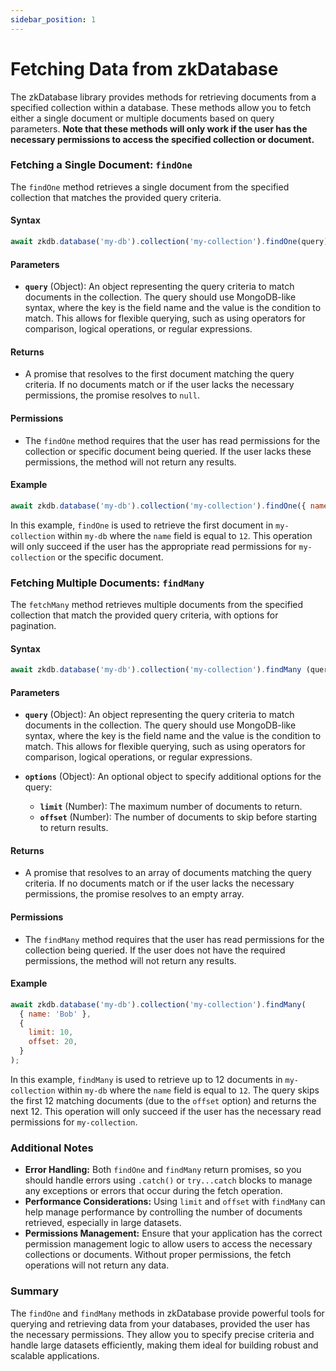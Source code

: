 ```yaml
---
sidebar_position: 1
---
```


# Fetching Data from zkDatabase

The zkDatabase library provides methods for retrieving documents from a specified collection within a database. These methods allow you to fetch either a single document or multiple documents based on query parameters. **Note that these methods will only work if the user has the necessary permissions to access the specified collection or document.**

### **Fetching a Single Document: `findOne`**

The `findOne` method retrieves a single document from the specified collection that matches the provided query criteria.

#### **Syntax**

```javascript
await zkdb.database('my-db').collection('my-collection').findOne(query);
```

#### **Parameters**

- **`query`** (Object): An object representing the query criteria to match documents in the collection. The query should use MongoDB-like syntax, where the key is the field name and the value is the condition to match. This allows for flexible querying, such as using operators for comparison, logical operations, or regular expressions.

#### **Returns**

- A promise that resolves to the first document matching the query criteria. If no documents match or if the user lacks the necessary permissions, the promise resolves to `null`.

#### **Permissions**

- The `findOne` method requires that the user has read permissions for the collection or specific document being queried. If the user lacks these permissions, the method will not return any results.

#### **Example**

```javascript
await zkdb.database('my-db').collection('my-collection').findOne({ name: 'Alice' });
```

In this example, `findOne` is used to retrieve the first document in `my-collection` within `my-db` where the `name` field is equal to `12`. This operation will only succeed if the user has the appropriate read permissions for `my-collection` or the specific document.

### **Fetching Multiple Documents: `findMany`**

The `fetchMany` method retrieves multiple documents from the specified collection that match the provided query criteria, with options for pagination.

#### **Syntax**

```javascript
await zkdb.database('my-db').collection('my-collection').findMany (query, options);
```

#### **Parameters**

- **`query`** (Object): An object representing the query criteria to match documents in the collection. The query should use MongoDB-like syntax, where the key is the field name and the value is the condition to match. This allows for flexible querying, such as using operators for comparison, logical operations, or regular expressions.
  
- **`options`** (Object): An optional object to specify additional options for the query:
  - **`limit`** (Number): The maximum number of documents to return.
  - **`offset`** (Number): The number of documents to skip before starting to return results.

#### **Returns**

- A promise that resolves to an array of documents matching the query criteria. If no documents match or if the user lacks the necessary permissions, the promise resolves to an empty array.

#### **Permissions**

- The `findMany` method requires that the user has read permissions for the collection being queried. If the user does not have the required permissions, the method will not return any results.

#### **Example**

```javascript
await zkdb.database('my-db').collection('my-collection').findMany(
  { name: 'Bob' },
  {
    limit: 10,
    offset: 20,
  }
);
```

In this example, `findMany` is used to retrieve up to 12 documents in `my-collection` within `my-db` where the `name` field is equal to `12`. The query skips the first 12 matching documents (due to the `offset` option) and returns the next 12. This operation will only succeed if the user has the necessary read permissions for `my-collection`.

### **Additional Notes**

- **Error Handling:** Both `findOne` and `findMany` return promises, so you should handle errors using `.catch()` or `try...catch` blocks to manage any exceptions or errors that occur during the fetch operation.
- **Performance Considerations:** Using `limit` and `offset` with `findMany` can help manage performance by controlling the number of documents retrieved, especially in large datasets.
- **Permissions Management:** Ensure that your application has the correct permission management logic to allow users to access the necessary collections or documents. Without proper permissions, the fetch operations will not return any data.

### **Summary**

The `findOne` and `findMany` methods in zkDatabase provide powerful tools for querying and retrieving data from your databases, provided the user has the necessary permissions. They allow you to specify precise criteria and handle large datasets efficiently, making them ideal for building robust and scalable applications.